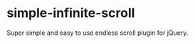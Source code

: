 simple-infinite-scroll
======================

Super simple and easy to use endless scroll plugin for jQuery.

